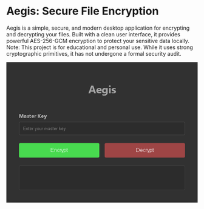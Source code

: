 # Aegis: Secure File Encryption
Aegis is a simple, secure, and modern desktop application for encrypting and decrypting your files. Built with a clean user interface, it provides powerful AES-256-GCM encryption to protect your sensitive data locally.
Note: This project is for educational and personal use. While it uses strong cryptographic primitives, it has not undergone a formal security audit.

![](screenshot.png)